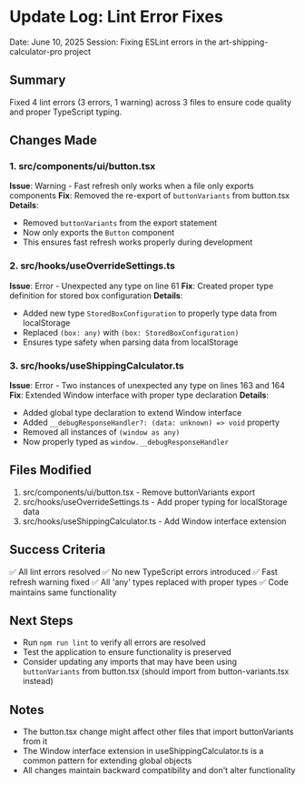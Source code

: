 # Update Log: Lint Error Fixes
Date: June 10, 2025
Session: Fixing ESLint errors in the art-shipping-calculator-pro project

## Summary
Fixed 4 lint errors (3 errors, 1 warning) across 3 files to ensure code quality and proper TypeScript typing.

## Changes Made

### 1. src/components/ui/button.tsx
**Issue**: Warning - Fast refresh only works when a file only exports components
**Fix**: Removed the re-export of `buttonVariants` from button.tsx
**Details**: 
- Removed `buttonVariants` from the export statement
- Now only exports the `Button` component
- This ensures fast refresh works properly during development

### 2. src/hooks/useOverrideSettings.ts
**Issue**: Error - Unexpected any type on line 61
**Fix**: Created proper type definition for stored box configuration
**Details**:
- Added new type `StoredBoxConfiguration` to properly type data from localStorage
- Replaced `(box: any)` with `(box: StoredBoxConfiguration)`
- Ensures type safety when parsing data from localStorage

### 3. src/hooks/useShippingCalculator.ts
**Issue**: Error - Two instances of unexpected any type on lines 163 and 164
**Fix**: Extended Window interface with proper type declaration
**Details**:
- Added global type declaration to extend Window interface
- Added `__debugResponseHandler?: (data: unknown) => void` property
- Removed all instances of `(window as any)`
- Now properly typed as `window.__debugResponseHandler`

## Files Modified
1. src/components/ui/button.tsx - Remove buttonVariants export
2. src/hooks/useOverrideSettings.ts - Add proper typing for localStorage data
3. src/hooks/useShippingCalculator.ts - Add Window interface extension

## Success Criteria
✅ All lint errors resolved
✅ No new TypeScript errors introduced
✅ Fast refresh warning fixed
✅ All 'any' types replaced with proper types
✅ Code maintains same functionality

## Next Steps
- Run `npm run lint` to verify all errors are resolved
- Test the application to ensure functionality is preserved
- Consider updating any imports that may have been using `buttonVariants` from button.tsx (should import from button-variants.tsx instead)

## Notes
- The button.tsx change might affect other files that import buttonVariants from it
- The Window interface extension in useShippingCalculator.ts is a common pattern for extending global objects
- All changes maintain backward compatibility and don't alter functionality
